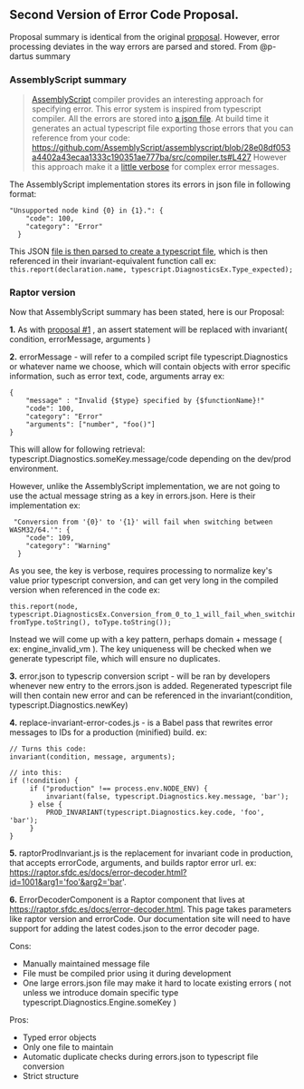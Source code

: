 ## **Second Version of Error Code Proposal.** 
Proposal summary is identical from the original [proposal](https://git.soma.salesforce.com/raptor/raptor/blob/apapko/issue-603/error-codes-system-proposal/docs/proposals/error-code-system.md). However, error processing deviates in the way errors are parsed and stored. From @p-dartus summary

### AssemblyScript summary
>[AssemblyScript](https://github.com/AssemblyScript/assemblyscript) compiler provides an interesting approach for specifying error. This error system is inspired from typescript compiler. All the errors are stored into [a json file](https://github.com/AssemblyScript/assemblyscript/blob/28e08df053a4402a43ecaa1333c190351ae777ba/src/typescript/diagnosticMessages.json). At build time it generates an actual typescript file exporting those errors that you can reference from your code: https://github.com/AssemblyScript/assemblyscript/blob/28e08df053a4402a43ecaa1333c190351ae777ba/src/compiler.ts#L427
>However this approach make it a [little verbose](https://github.com/AssemblyScript/assemblyscript/blob/28e08df053a4402a43ecaa1333c190351ae777ba/src/compiler.ts#L925) for complex error messages.

The AssemblyScript implementation stores its errors in json file in following format:
```
"Unsupported node kind {0} in {1}.": {
    "code": 100,
    "category": "Error"
  }
```

This JSON [file is then parsed to create a typescript file](https://github.com/AssemblyScript/assemblyscript/blob/master/scripts/build-diagnostics.js), which is then referenced in their invariant-equivalent function call ex:
```this.report(declaration.name, typescript.DiagnosticsEx.Type_expected); ```

### Raptor version
Now that AssemblyScript summary has been stated, here is our Proposal:

**1.** As with [proposal #1](https://git.soma.salesforce.com/raptor/raptor/blob/apapko/issue-603/error-codes-system-proposal/docs/proposals/error-code-system.md) , an assert statement will be replaced with invariant( condition, errorMessage, arguments )

**2.** errorMessage - will refer to a compiled script file typescript.Diagnostics or whatever name we choose, which will contain objects with error specific information, such as error text, code, arguments array ex:
```
{
    "message" : "Invalid {$type} specified by {$functionName}!"
    "code": 100,
    "category": "Error"
    "arguments": ["number", "foo()"]
}
```
This will allow for following retrieval: typescript.Diagnostics.someKey.message/code depending on the dev/prod environment.

However, unlike the AssemblyScript implementation, we are not going to use the actual message string as a key in errors.json. Here is their implementation ex:
```
 "Conversion from '{0}' to '{1}' will fail when switching between WASM32/64.'": {
    "code": 109,
    "category": "Warning"
  }
```
As you see, the key is verbose, requires processing to normalize key's value prior typescript conversion, and can get very long in the compiled version when referenced in the code ex:
```
this.report(node, 
typescript.DiagnosticsEx.Conversion_from_0_to_1_will_fail_when_switching_between_WASM32_64, fromType.toString(), toType.toString()); 
```

Instead we will come up with a key pattern,  perhaps domain + message ( ex: engine_invalid_vm ). The key uniqueness will be checked when we generate typescript file, which will ensure no duplicates.

**3.** error.json to typescrip conversion script - will be ran by developers whenever new entry to the errors.json is added. Regenerated typescript file will then contain new error and can be referenced in the invariant(condition, typescript.Diagnostics.newKey)

**4.** replace-invariant-error-codes.js - is a Babel pass that rewrites error messages to IDs for a production (minified) build. ex:
```
// Turns this code:
invariant(condition, message, arguments);
```
            
```
// into this:
if (!condition) {
     if ("production" !== process.env.NODE_ENV) {
         invariant(false, typescript.Diagnostics.key.message, 'bar');
     } else {
         PROD_INVARIANT(typescript.Diagnostics.key.code, 'foo', 'bar');
     }
}
```

**5.** raptorProdInvariant.js is the replacement for invariant code in production, that accepts errorCode, arguments, and builds raptor error url. ex: https://raptor.sfdc.es/docs/error-decoder.html?id=1001&arg1='foo'&arg2='bar'.

**6.** ErrorDecoderComponent is a Raptor component that lives at https://raptor.sfdc.es/docs/error-decoder.html. This page takes parameters like raptor version and errorCode. Our documentation site will need to have support for adding the latest codes.json to the error decoder page. 




Cons:
- Manually maintained message file
- File must be compiled prior using it during development
- One large errors.json file may make it hard to locate existing errors ( not unless we introduce domain specific type typescript.Diagnostics.Engine.someKey )

Pros:
- Typed error objects
- Only one file to maintain 
- Automatic duplicate checks during errors.json to typescript file conversion
- Strict structure
